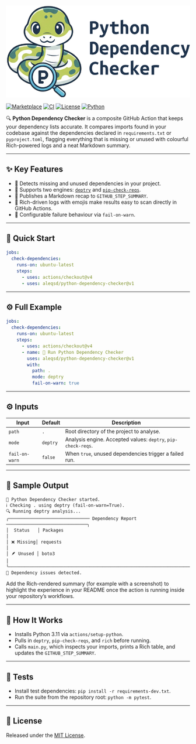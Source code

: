 ![Python Dependency Checker](logo.png)

[![Marketplace](https://img.shields.io/badge/GitHub%20Marketplace-python--dependency--checker-blue?logo=github)](https://github.com/marketplace)
[![CI](https://github.com/aleqsd/python-dependency-checker/actions/workflows/ci.yml/badge.svg)](https://github.com/aleqsd/python-dependency-checker/actions/workflows/ci.yml)
[![License](https://img.shields.io/badge/license-MIT-green.svg)](#)
[![Python](https://img.shields.io/badge/python-3.11%2B-3776ab.svg?logo=python&logoColor=white)](#)

🔍 **Python Dependency Checker** is a composite GitHub Action that keeps your dependency lists accurate. It compares imports found in your codebase against the dependencies declared in `requirements.txt` or `pyproject.toml`, flagging everything that is missing or unused with colourful Rich-powered logs and a neat Markdown summary.

---

## ✨ Key Features

- 🎯 Detects missing and unused dependencies in your project.
- 🔄 Supports two engines: [`deptry`](https://github.com/fpgmaas/deptry) and [`pip-check-reqs`](https://github.com/r1chardj0n3s/pip-check-reqs).
- 📝 Publishes a Markdown recap to `GITHUB_STEP_SUMMARY`.
- 🌈 Rich-driven logs with emojis make results easy to scan directly in GitHub Actions.
- 🚦 Configurable failure behaviour via `fail-on-warn`.

---

## 🚀 Quick Start

```yaml
jobs:
  check-dependencies:
    runs-on: ubuntu-latest
    steps:
      - uses: actions/checkout@v4
      - uses: aleqsd/python-dependency-checker@v1
```

---

## ⚙️ Full Example

```yaml
jobs:
  check-dependencies:
    runs-on: ubuntu-latest
    steps:
      - uses: actions/checkout@v4
      - name: 🐍 Run Python Dependency Checker
        uses: aleqsd/python-dependency-checker@v1
        with:
          path: .
          mode: deptry
          fail-on-warn: true
```

---

## ⚙️ Inputs

| Input          | Default  | Description                                                   |
| -------------- | -------- | ------------------------------------------------------------- |
| `path`         | `.`      | Root directory of the project to analyse.                     |
| `mode`         | `deptry` | Analysis engine. Accepted values: `deptry`, `pip-check-reqs`. |
| `fail-on-warn` | `false`  | When `true`, unused dependencies trigger a failed run.        |

---

## 🧪 Sample Output

```
🧭 Python Dependency Checker started.
ℹ️ Checking . using deptry (fail-on-warn=True).
🔍 Running deptry analysis...
╭─────────────────────────────── Dependency Report ───────────────────────────────╮
│  Status   │ Packages                                                            │
│ ❌ Missing│ requests                                                            │
│ 🪶 Unused │ boto3                                                               │
╰────────────────────────────────────────────────────────────────────────────────╯
🚨 Dependency issues detected.
```

Add the Rich-rendered summary (for example with a screenshot) to highlight the experience in your README once the action is running inside your repository’s workflows.

---

## 🧰 How It Works

- Installs Python 3.11 via `actions/setup-python`.
- Pulls in `deptry`, `pip-check-reqs`, and `rich` before running.
- Calls `main.py`, which inspects your imports, prints a Rich table, and updates the `GITHUB_STEP_SUMMARY`.

---

## 🧪 Tests

- Install test dependencies: `pip install -r requirements-dev.txt`.
- Run the suite from the repository root: `python -m pytest`.

---

## 📄 License

Released under the [MIT License](LICENSE).
